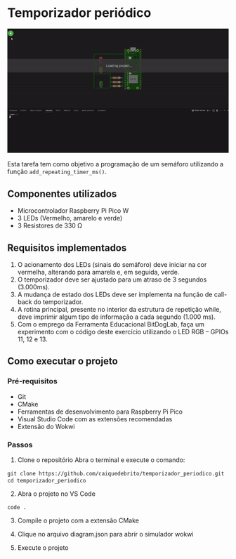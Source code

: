 # Temporizador periódico

![Gif](./Temporizadorperiodico.gif)


Esta tarefa tem como objetivo a programação de um semáforo utilizando a função `add_repeating_timer_ms()`.

## Componentes utilizados

- Microcontrolador Raspberry Pi Pico W
- 3 LEDs (Vermelho, amarelo e verde)
- 3 Resistores de 330 Ω

## Requisitos implementados

1) O acionamento dos LEDs (sinais do semáforo) deve iniciar na cor vermelha, alterando para amarela e, em seguida, verde. 
2) O temporizador deve ser ajustado para um atraso de 3 segundos (3.000ms). 
3) A mudança de estado dos LEDs deve ser implementa na função de call-back do temporizador. 
4) A rotina principal, presente no interior da estrutura de repetição while, deve imprimir algum tipo de informação a cada segundo (1.000 ms). 
5) Com o emprego da Ferramenta Educacional BitDogLab, faça um experimento com o código deste exercício utilizando o LED RGB – GPIOs 11, 12 e 13.

## Como executar o projeto

### Pré-requisitos

- Git
- CMake
- Ferramentas de desenvolvimento para Raspberry Pi Pico
- Visual Studio Code com as extensões recomendadas
- Extensão do Wokwi

### Passos

1. Clone o repositório
Abra o terminal e execute o comando:
```
git clone https://github.com/caiquedebrito/temporizador_periodico.git
cd temporizador_periodico
```

2. Abra o projeto no VS Code
```
code .
```

3. Compile o projeto com a extensão CMake

4. Clique no arquivo diagram.json para abrir o simulador wokwi

5. Execute o projeto